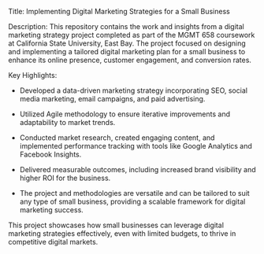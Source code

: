 Title: Implementing Digital Marketing Strategies for a Small Business

Description:
This repository contains the work and insights from a digital marketing strategy project completed as part of the MGMT 658 coursework at California State University, East Bay. The project focused on designing and implementing a tailored digital marketing plan for a small business to enhance its online presence, customer engagement, and conversion rates.

Key Highlights:

* Developed a data-driven marketing strategy incorporating SEO, social media marketing, email campaigns, and paid advertising.

* Utilized Agile methodology to ensure iterative improvements and adaptability to market trends.

* Conducted market research, created engaging content, and implemented performance tracking with tools like Google Analytics and Facebook Insights.

* Delivered measurable outcomes, including increased brand visibility and higher ROI for the business.

* The project and methodologies are versatile and can be tailored to suit any type of small business, providing a scalable framework for digital marketing success.


This project showcases how small businesses can leverage digital marketing strategies effectively, even with limited budgets, to thrive in competitive digital markets.
